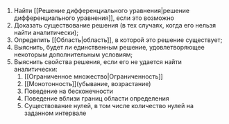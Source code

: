 1. Найти [[Решение дифференциального уравнения|решение дифференциального уравнения]], если это возможно
2. Доказать существование решения (в тех случаях, когда его нельзя найти аналитически);
3. Определить [[Область|область]], в которой это решение существует;
4. Выяснить, будет ли единственным решение, удовлетворяющее некоторым дополнительным условиям;
5. Выяснить свойства решения, если его не удается найти аналитически:
	1. [[Ограниченное множество|Ограниченность]]
	2. [[Монотонность]](убывание, возрастание)
	3. Поведение на бесконечности
	4. Поведение вблизи границ области определения
	5. Существование нулей, в том числе количество нулей на заданном интервале